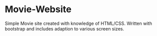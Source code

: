 # Movie-Website
Simple Movie site created with knowledge of HTML/CSS. Written with bootstrap and includes adaption to various screen sizes.


